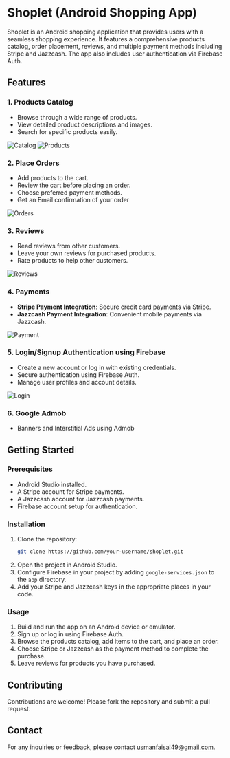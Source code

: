 # Shoplet (Android Shopping App)

Shoplet is an Android shopping application that provides users with a seamless shopping experience. It features a comprehensive products catalog, order placement, reviews, and multiple payment methods including Stripe and Jazzcash. The app also includes user authentication via Firebase Auth.

## Features

### 1. Products Catalog
- Browse through a wide range of products.
- View detailed product descriptions and images.
- Search for specific products easily.

![Catalog](https://i.ibb.co/6w5DrWP/Screenshot-2024-05-16-113056.png)
![Products](https://i.ibb.co/PNH7XcX/Screenshot-2024-05-16-113108.png)
### 2. Place Orders
- Add products to the cart.
- Review the cart before placing an order.
- Choose preferred payment methods.
- Get an Email confirmation of your order

![Orders](https://i.ibb.co/pwBjB6j/Screenshot-2024-05-16-113218.png)

### 3. Reviews
- Read reviews from other customers.
- Leave your own reviews for purchased products.
- Rate products to help other customers.

![Reviews](https://i.ibb.co/MfYBYjB/Screenshot-2024-05-16-113204.png)
### 4. Payments
- **Stripe Payment Integration**: Secure credit card payments via Stripe.
- **Jazzcash Payment Integration**: Convenient mobile payments via Jazzcash.

![Payment](https://i.ibb.co/khqGZYz/Screenshot-2024-05-16-113305.png)

### 5. Login/Signup Authentication using Firebase
- Create a new account or log in with existing credentials.
- Secure authentication using Firebase Auth.
- Manage user profiles and account details.

![Login](https://i.ibb.co/QDhkmcS/Screenshot-2024-05-16-112938.png)
### 6. Google Admob
- Banners and Interstitial Ads using Admob
  
## Getting Started

### Prerequisites
- Android Studio installed.
- A Stripe account for Stripe payments.
- A Jazzcash account for Jazzcash payments.
- Firebase account setup for authentication.

### Installation
1. Clone the repository:
    ```sh
    git clone https://github.com/your-username/shoplet.git
    ```
2. Open the project in Android Studio.
3. Configure Firebase in your project by adding `google-services.json` to the `app` directory.
4. Add your Stripe and Jazzcash keys in the appropriate places in your code.

### Usage
1. Build and run the app on an Android device or emulator.
2. Sign up or log in using Firebase Auth.
3. Browse the products catalog, add items to the cart, and place an order.
4. Choose Stripe or Jazzcash as the payment method to complete the purchase.
5. Leave reviews for products you have purchased.

## Contributing
Contributions are welcome! Please fork the repository and submit a pull request.

## Contact
For any inquiries or feedback, please contact [usmanfaisal49@gmail.com](mailto:usmanfaisal49@gmail.com).
